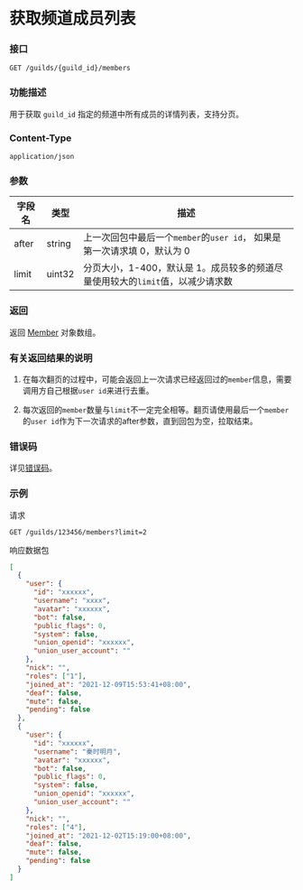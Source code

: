 # 获取频道成员列表

### 接口

`GET /guilds/{guild_id}/members`

### 功能描述

用于获取 `guild_id` 指定的频道中所有成员的详情列表，支持分页。

<PrivateDomain/>

### Content-Type

`application/json`

### 参数

| 字段名 | 类型   | 描述                                                       |
| ------ | ------ | ---------------------------------------------------------- |
| after  | string | 上一次回包中最后一个`member`的`user id`， 如果是第一次请求填 0，默认为 0 |
| limit  | uint32 | 分页大小，1-400，默认是 1。成员较多的频道尽量使用较大的`limit`值，以减少请求数 |

### 返回

返回 [Member](model.md#member) 对象数组。

### 有关返回结果的说明

1. 在每次翻页的过程中，可能会返回上一次请求已经返回过的`member`信息，需要调用方自己根据`user id`来进行去重。

2. 每次返回的`member`数量与`limit`不一定完全相等。翻页请使用最后一个`member`的`user id`作为下一次请求的after参数，直到回包为空，拉取结束。

### 错误码

详见[错误码](../error/error.md)。

### 示例

请求

```shell
GET /guilds/123456/members?limit=2
```

响应数据包

```json
[
  {
    "user": {
      "id": "xxxxxx",
      "username": "xxxx",
      "avatar": "xxxxxx",
      "bot": false,
      "public_flags": 0,
      "system": false,
      "union_openid": "xxxxxx",
      "union_user_account": ""
    },
    "nick": "",
    "roles": ["1"],
    "joined_at": "2021-12-09T15:53:41+08:00",
    "deaf": false,
    "mute": false,
    "pending": false
  },
  {
    "user": {
      "id": "xxxxxx",
      "username": "秦时明月",
      "avatar": "xxxxxx",
      "bot": false,
      "public_flags": 0,
      "system": false,
      "union_openid": "xxxxxx",
      "union_user_account": ""
    },
    "nick": "",
    "roles": ["4"],
    "joined_at": "2021-12-02T15:19:00+08:00",
    "deaf": false,
    "mute": false,
    "pending": false
  }
]
```
